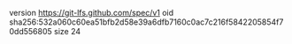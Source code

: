 version https://git-lfs.github.com/spec/v1
oid sha256:532a060c60ea51bfb2d58e39a6dfb7160c0ac7c216f5842205854f70dd556805
size 24

